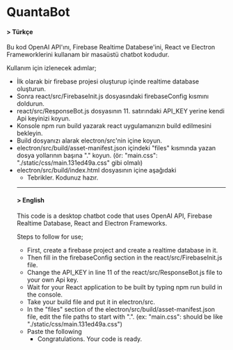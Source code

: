 # QuantaBot

#### > Türkçe
Bu kod OpenAI API'ını, Firebase Realtime Databese'ini, React ve Electron Frameworklerini kullanam bir masaüstü chatbot kodudur.

Kullanım için izlenecek adımlar;
- İlk olarak bir firebase projesi oluşturup içinde realtime database oluşturun.
- Sonra react/src/FirebaseInit.js dosyasındaki firebaseConfig kısmını doldurun.
- react/src/ResponseBot.js dosyasının 11. satırındaki API_KEY yerine kendi Api keyinizi koyun.
- Konsole npm run build yazarak react uygulamanızın build edilmesini bekleyin.
- Build dosyanızı alarak electron/src'nin içine koyun.
- electron/src/build/asset-manifest.json içindeki "files" kısmında yazan dosya yollarının başına "." koyun. (ör: "main.css": "./static/css/main.131ed49a.css" gibi olmalı)
- electron/src/build/index.html dosyasının içine aşağıdaki <script> etiketini yapıştırın.

<script type="module">
  // Gerekli modüllerin import edilmesi
  const { ipcRenderer } = require('electron');
  const initializeApp = require('firebase/app').initializeApp;
  const { getDatabase, ref, remove, child } = require('firebase/database');

  // Firebase konfigürasyon bilgileri
  const firebaseConfig = FIREBASE_CONFIG

  // Firebase başlatma işlemi
  initializeApp(firebaseConfig);

  // Mesajları silme işlemi
  ipcRenderer.on('clear-chat', (event) => {
      const dbRef = ref(getDatabase());
      remove(child(dbRef, 'message'), null);
      setTimeout(() => {
          event.sender.send('refresh-chat');
      }, 1500);
  });
</script>

- Tebrikler. Kodunuz hazır.

---
#### > English
This code is a desktop chatbot code that uses OpenAI API, Firebase Realtime Database, React and Electron Frameworks.

Steps to follow for use;
- First, create a firebase project and create a realtime database in it.
- Then fill in the firebaseConfig section in the react/src/FirebaseInit.js file.
- Change the API_KEY in line 11 of the react/src/ResponseBot.js file to your own Api key.
- Wait for your React application to be built by typing npm run build in the console.
- Take your build file and put it in electron/src.
- In the "files" section of the electron/src/build/asset-manifest.json file, edit the file paths to start with ".". (ex: "main.css": should be like "./static/css/main.131ed49a.css")
- Paste the following <script> tag into the electron/src/build/index.html file.

<script type="module">
  // Gerekli modüllerin import edilmesi
  const { ipcRenderer } = require('electron');
  const initializeApp = require('firebase/app').initializeApp;
  const { getDatabase, ref, remove, child } = require('firebase/database');

  // Firebase konfigürasyon bilgileri
  const firebaseConfig = FIREBASE_CONFIG

  // Firebase başlatma işlemi
  initializeApp(firebaseConfig);

  // Mesajları silme işlemi
  ipcRenderer.on('clear-chat', (event) => {
      const dbRef = ref(getDatabase());
      remove(child(dbRef, 'message'), null);
      setTimeout(() => {
          event.sender.send('refresh-chat');
      }, 1500);
  });
</script>

- Congratulations. Your code is ready.
